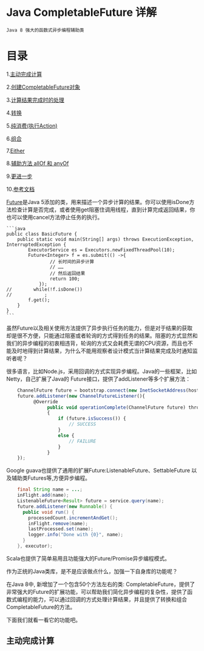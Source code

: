 # Java CompletableFuture 详解

    Java 8 强大的函数式异步编程辅助类

# 目录

1.[主动完成计算](#主动完成计算)

2.[创建CompletableFuture对象](#创建CompletableFuture对象)

3.[计算结果完成时的处理](#计算结果完成时的处理)

4.[转换](#转换)

5.[纯消费(执行Action)](#纯消费(执行Action))

6.[组合](#组合)

7.[Either](#Either)

8.[辅助方法 allOf 和 anyOf](#辅助方法-allOf-和-anyOf)

9.[更进一步](#更进一步)

10.[参考文档](#参考文档)

<a href="https://docs.oracle.com/javase/8/docs/api/java/util/concurrent/Future.html">Future</a>是Java 5添加的类，用来描述一个异步计算的结果。你可以使用isDone方法检查计算是否完成，或者使用get阻塞住调用线程，直到计算完成返回结果，你也可以使用cancel方法停止任务的执行。

    ```java
    public class BasicFuture {
        public static void main(String[] args) throws ExecutionException, InterruptedException {
            ExecutorService es = Executors.newFixedThreadPool(10);
            Future<Integer> f = es.submit(() ->{
                    // 长时间的异步计算
                    // ……
                    // 然后返回结果
                    return 100;
                });
    //        while(!f.isDone())
    //            ;
            f.get();
        }
    }
    ```
虽然Future以及相关使用方法提供了异步执行任务的能力，但是对于结果的获取却是很不方便，只能通过阻塞或者轮询的方式得到任务的结果。阻塞的方式显然和我们的异步编程的初衷相违背，轮询的方式又会耗费无谓的CPU资源，而且也不能及时地得到计算结果，为什么不能用观察者设计模式当计算结果完成及时通知监听者呢？

很多语言，比如Node.js，采用回调的方式实现异步编程。Java的一些框架，比如Netty，自己扩展了Java的 Future接口，提供了addListener等多个扩展方法：

```js
    ChannelFuture future = bootstrap.connect(new InetSocketAddress(host, port));
    future.addListener(new ChannelFutureListener(){
          @Override
               public void operationComplete(ChannelFuture future) throws Exception
               {
                   if (future.isSuccess()) {
                       // SUCCESS
                   }
                   else {
                       // FAILURE
                   }
               }
    });
```
Google guava也提供了通用的扩展Future:ListenableFuture、SettableFuture 以及辅助类Futures等,方便异步编程。

```java
    final String name = ...;
    inFlight.add(name);
    ListenableFuture<Result> future = service.query(name);
    future.addListener(new Runnable() {
      public void run() {
        processedCount.incrementAndGet();
        inFlight.remove(name);
        lastProcessed.set(name);
        logger.info("Done with {0}", name);
      }
    }, executor);
```
Scala也提供了简单易用且功能强大的Future/Promise异步编程模式。

作为正统的Java类库，是不是应该做点什么，加强一下自身库的功能呢？

在Java 8中, 新增加了一个包含50个方法左右的类: CompletableFuture，提供了非常强大的Future的扩展功能，可以帮助我们简化异步编程的复杂性，提供了函数式编程的能力，可以通过回调的方式处理计算结果，并且提供了转换和组合CompletableFuture的方法。

下面我们就看一看它的功能吧。

## 主动完成计算